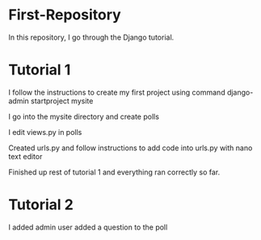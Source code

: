 # First-Repository
In this repository, I go through the Django tutorial.
# Tutorial 1
I follow the instructions to create my first project using command django-admin startproject mysite

I go into the mysite directory and create polls

I edit views.py in polls

Created urls.py and follow instructions to add code into urls.py with nano text editor

Finished up rest of tutorial 1 and everything ran correctly so far.

# Tutorial 2
I added admin user
added a question to the poll
